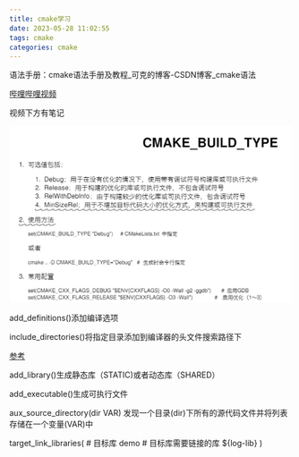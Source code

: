 ```yaml
---
title: cmake学习
date: 2023-05-28 11:02:55
tags: cmake
categories: cmake
---
```


语法手册：cmake语法手册及教程_可克的博客-CSDN博客_cmake语法

[哔哩哔哩视频](https://www.bilibili.com/video/BV1vR4y1u77h?spm_id_from=333.337.search-card.all.click)

视频下方有笔记

![图片](images/cmake学习/1.jpg)


add_definitions()添加编译选项



include_directories()将指定目录添加到编译器的头文件搜索路径下

[参考](https://www.jianshu.com/p/e7de3de1b0fa)

add_library()生成静态库（STATIC)或者动态库（SHARED）

add_executable()生成可执行文件

aux_source_directory(dir VAR) 发现一个目录(dir)下所有的源代码文件并将列表存储在一个变量(VAR)中

target_link_libraries( # 目标库 demo # 目标库需要链接的库 ${log-lib} )